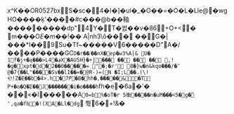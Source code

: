 x^K��OR0527bxS�sc�ﺍ�4�]�ul�_�O��=�O�L�Lle@�wg	HO����ķ'����#c���@ b��釉���������dp"4Y�T�썴��v�86+O+<�
m���O$E�m�$�!��
A|nh3\ȏ���
��G�|���*l� �9Su�Tf~�����V6�����D"A�/����P����GC`D� r��˸��nX�ep�w3%A|& U� 1f�j+�ą���>L4�فX�AU5H}�+ǰ���
��
��
��
,! �g�xpt�d�2��0�����=	"�;�r'
8�}ԝ�n&kqo���/�݉
@�7 {��L"����Sv��lI��=�@R-)=(N �I;L��.(\!Ҽ!Z�E��b�4>.h�7P�B�hh�,�����&�T	P+�o�Q�Σ��J�������i�o����h`fh�e�6a�'� ��«�l�����A`0=b%�oT�r 5衡����n�uM���<5�g�̕ ',qa�fb�!(XA�Ll�dg`
쀇6� +!&�